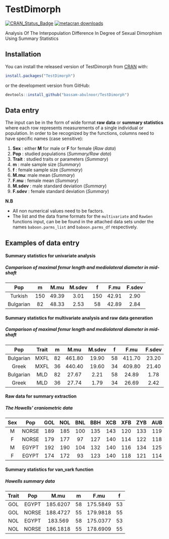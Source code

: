 # TestDimorph

<!-- badges: start -->
[![CRAN_Status_Badge](https://www.r-pkg.org/badges/version/TestDimorph)](https://cran.r-project.org/package=TestDimorph)
[![metacran downloads](https://cranlogs.r-pkg.org/badges/grand-total/TestDimorph)](https://cran.r-project.org/package=TestDimorph)
<!-- badges: end -->

Analysis Of The Interpopulation Difference In Degree of Sexual Dimorphism Using Summary Statistics

## Installation

You can install the released version of TestDimorph from [CRAN](https://CRAN.R-project.org) with:

``` r
install.packages("TestDimorph")
```
or the development version from GitHub:

``` r
devtools::install_github("bassam-abulnoor/TestDimorph")
```

## Data entry

The input can be in the form of wide format **raw data** or **summary statistics** where each row represents measurements of a single individual or population. In order to be recognized by the functions, columns need to have specific names (case sensitive):


1. **Sex** : either **M** for male or **F** for female (*Raw data*)
2. **Pop** : studied populations (*Summary/Raw data*)
3. **Trait** : studied traits or parameters (*Summary*)
4. **m** : male sample size (*Summary*)
5. **f** : female sample size (*Summary*)
6. **M.mu**: male mean (*Summary*)
7. **F.mu** : female mean (*Summary*)
8. **M.sdev** : male standard deviation (*Summary*)
9. **F.sdev** : female standard deviation (*Summary*)

**N.B**

* All non numerical values need to be factors.
* The list and the data frame formats for the `multivariate` and `RawGen` functions input, can be be found in the attached data sets under the names `baboon.parms_list` and `baboon.parms_df` respectively.

## Examples of data entry

#### Summary statistics for univariate analysis

##### Comparison of maximal femur length and mediolateral diameter in mid-shaft


|    Pop    |  m  | M.mu  | M.sdev |  f  | F.mu  | F.sdev |
| :-------: | :-: | :---: | :----: | :-: | :---: | :----: |
|  Turkish  | 150 | 49.39 |  3.01  | 150 | 42.91 |  2.90  |
| Bulgarian | 82  | 48.33 |  2.53  | 58  | 42.89 |  2.84  |



#### Summary statistics for multivariate analysis and raw data generation

##### Comparison of maximal femur length and mediolateral diameter in mid-shaft


|    Pop    | Trait |  m  |  M.mu  | M.sdev |  f  |  F.mu  | F.sdev |
| :-------: | :---: | :-: | :----: | :----: | :-: | :----: | :----: |
| Bulgarian | MXFL  | 82  | 461.80 | 19.90  | 58  | 411.70 | 23.20  |
|   Greek   | MXFL  | 36  | 440.40 | 19.60  | 34  | 409.80 | 21.40  |
| Bulgarian |  MLD  | 82  | 27.67  |  2.21  | 58  | 24.89  |  1.78  |
|   Greek   |  MLD  | 36  | 27.74  |  1.79  | 34  | 26.69  |  2.42  |



#### Raw data for summary extraction

##### The Howells' craniometric data

| Sex |  Pop  | GOL | NOL | BNL | BBH | XCB | XFB | ZYB | AUB |
| :-: | :---: | :-: | :-: | :-: | :-: | :-: | :-: | :-: | :-: |
|  M  | NORSE | 189 | 185 | 100 | 135 | 143 | 120 | 133 | 119 |
|  F  | NORSE | 179 | 177 | 97  | 127 | 140 | 114 | 122 | 118 |
|  M  | EGYPT | 192 | 190 | 104 | 132 | 140 | 116 | 134 | 125 |
|  F  | EGYPT | 174 | 172 | 93  | 123 | 140 | 118 | 121 | 114 |


#### Summary statistics for van_vark function

##### Howells summary data

| Trait |  Pop  |   M.mu   |  m |   F.mu   |  f |
|:-----:|:-----:|:--------:|:--:|:--------:|:--:|
|  GOL  | EGYPT | 185.6207 | 58 | 175.5849 | 53 |
|  GOL  | NORSE | 188.4727 | 55 | 179.9818 | 55 |
|  NOL  | EGYPT |  183.569 | 58 | 175.0377 | 53 |
|  NOL  | NORSE | 186.1818 | 55 | 178.6909 | 55 |
